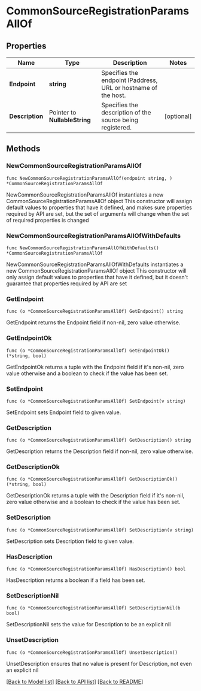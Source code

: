 # CommonSourceRegistrationParamsAllOf

## Properties

Name | Type | Description | Notes
------------ | ------------- | ------------- | -------------
**Endpoint** | **string** | Specifies the endpoint IPaddress, URL or hostname of the host. | 
**Description** | Pointer to **NullableString** | Specifies the description of the source being registered. | [optional] 

## Methods

### NewCommonSourceRegistrationParamsAllOf

`func NewCommonSourceRegistrationParamsAllOf(endpoint string, ) *CommonSourceRegistrationParamsAllOf`

NewCommonSourceRegistrationParamsAllOf instantiates a new CommonSourceRegistrationParamsAllOf object
This constructor will assign default values to properties that have it defined,
and makes sure properties required by API are set, but the set of arguments
will change when the set of required properties is changed

### NewCommonSourceRegistrationParamsAllOfWithDefaults

`func NewCommonSourceRegistrationParamsAllOfWithDefaults() *CommonSourceRegistrationParamsAllOf`

NewCommonSourceRegistrationParamsAllOfWithDefaults instantiates a new CommonSourceRegistrationParamsAllOf object
This constructor will only assign default values to properties that have it defined,
but it doesn't guarantee that properties required by API are set

### GetEndpoint

`func (o *CommonSourceRegistrationParamsAllOf) GetEndpoint() string`

GetEndpoint returns the Endpoint field if non-nil, zero value otherwise.

### GetEndpointOk

`func (o *CommonSourceRegistrationParamsAllOf) GetEndpointOk() (*string, bool)`

GetEndpointOk returns a tuple with the Endpoint field if it's non-nil, zero value otherwise
and a boolean to check if the value has been set.

### SetEndpoint

`func (o *CommonSourceRegistrationParamsAllOf) SetEndpoint(v string)`

SetEndpoint sets Endpoint field to given value.


### GetDescription

`func (o *CommonSourceRegistrationParamsAllOf) GetDescription() string`

GetDescription returns the Description field if non-nil, zero value otherwise.

### GetDescriptionOk

`func (o *CommonSourceRegistrationParamsAllOf) GetDescriptionOk() (*string, bool)`

GetDescriptionOk returns a tuple with the Description field if it's non-nil, zero value otherwise
and a boolean to check if the value has been set.

### SetDescription

`func (o *CommonSourceRegistrationParamsAllOf) SetDescription(v string)`

SetDescription sets Description field to given value.

### HasDescription

`func (o *CommonSourceRegistrationParamsAllOf) HasDescription() bool`

HasDescription returns a boolean if a field has been set.

### SetDescriptionNil

`func (o *CommonSourceRegistrationParamsAllOf) SetDescriptionNil(b bool)`

 SetDescriptionNil sets the value for Description to be an explicit nil

### UnsetDescription
`func (o *CommonSourceRegistrationParamsAllOf) UnsetDescription()`

UnsetDescription ensures that no value is present for Description, not even an explicit nil

[[Back to Model list]](../README.md#documentation-for-models) [[Back to API list]](../README.md#documentation-for-api-endpoints) [[Back to README]](../README.md)



